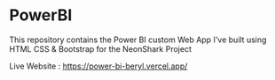 # PowerBI
This repository contains the Power BI custom Web App I've built using HTML CSS &amp; Bootstrap for the NeonShark Project

Live Website : https://power-bi-beryl.vercel.app/
